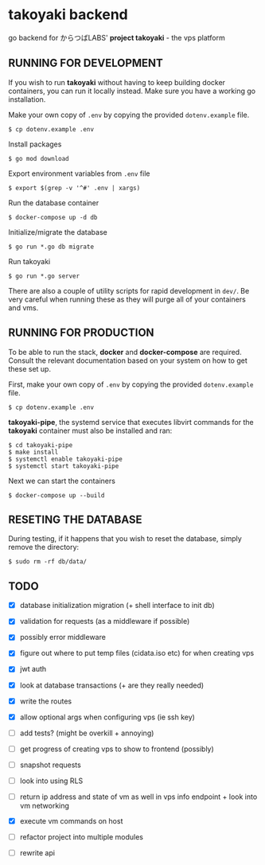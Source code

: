 
# takoyaki backend

go backend for からつばLABS' **project takoyaki** - the vps platform

## RUNNING FOR DEVELOPMENT

If you wish to run **takoyaki** without having to keep building docker
containers, you can run it locally instead. Make sure you have a working go
installation.

Make your own copy of `.env` by copying the provided `dotenv.example`
file.
```
$ cp dotenv.example .env
```

Install packages
```
$ go mod download
```

Export environment variables from `.env` file
```
$ export $(grep -v '^#' .env | xargs)
```

Run the database container
```
$ docker-compose up -d db
```

Initialize/migrate the database
```
$ go run *.go db migrate
```

Run takoyaki
```
$ go run *.go server
```

There are also a couple of utility scripts for rapid development in `dev/`. Be
very careful when running these as they will purge all of your containers and
vms.

## RUNNING FOR PRODUCTION

To be able to run the stack, **docker** and **docker-compose** are required.
Consult the relevant documentation based on your system on how to get these set
up.

First, make your own copy of `.env` by copying the provided `dotenv.example`
file.
```
$ cp dotenv.example .env
```

**takoyaki-pipe**, the systemd service that executes libvirt commands for the
**takoyaki** container must also be installed and ran:
```
$ cd takoyaki-pipe
$ make install
$ systemctl enable takoyaki-pipe
$ systemctl start takoyaki-pipe
```

Next we can start the containers
```
$ docker-compose up --build
```

## RESETING THE DATABASE

During testing, if it happens that you wish to reset the database, simply
remove the directory:
```
$ sudo rm -rf db/data/
```

## TODO

- [x] database initialization migration (+ shell interface to init db)
- [x] validation for requests (as a middleware if possible)
- [x] possibly error middleware
- [x] figure out where to put temp files (cidata.iso etc) for when creating vps
- [x] jwt auth
- [x] look at database transactions (+ are they really needed)
- [x] write the routes
- [x] allow optional args when configuring vps (ie ssh key)
- [ ] add tests? (might be overkill + annoying)
- [ ] get progress of creating vps to show to frontend (possibly)
- [ ] snapshot requests
- [ ] look into using RLS
- [ ] return ip address and state of vm as well in vps info endpoint + look into vm networking
- [x] execute vm commands on host
- [ ] refactor project into multiple modules
- [ ] rewrite api

